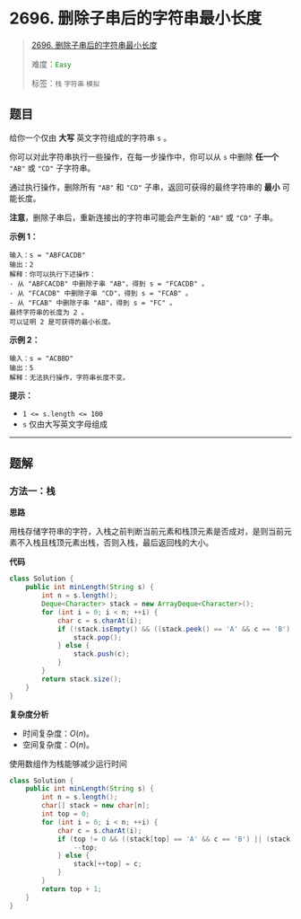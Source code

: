 # 2696. 删除子串后的字符串最小长度

> [2696. 删除子串后的字符串最小长度](https://leetcode.cn/problems/minimum-string-length-after-removing-substrings/)
>
> 难度：<font color=green>`Easy`</font>
>
> 标签：`栈` `字符串` `模拟`

## 题目

给你一个仅由 **大写** 英文字符组成的字符串 `s` 。

你可以对此字符串执行一些操作，在每一步操作中，你可以从 `s` 中删除 **任一个** `"AB"` 或 `"CD"` 子字符串。

通过执行操作，删除所有 `"AB"` 和 `"CD"` 子串，返回可获得的最终字符串的 **最小** 可能长度。

**注意**，删除子串后，重新连接出的字符串可能会产生新的 `"AB"` 或 `"CD"` 子串。

**示例 1：**

```
输入：s = "ABFCACDB"
输出：2
解释：你可以执行下述操作：
- 从 "ABFCACDB" 中删除子串 "AB"，得到 s = "FCACDB" 。
- 从 "FCACDB" 中删除子串 "CD"，得到 s = "FCAB" 。
- 从 "FCAB" 中删除子串 "AB"，得到 s = "FC" 。
最终字符串的长度为 2 。
可以证明 2 是可获得的最小长度。
```

**示例 2：**

```
输入：s = "ACBBD"
输出：5
解释：无法执行操作，字符串长度不变。
```

**提示：**

- `1 <= s.length <= 100`
- `s` 仅由大写英文字母组成

---

## 题解

### 方法一：栈

**思路**

用栈存储字符串的字符，入栈之前判断当前元素和栈顶元素是否成对，是则当前元素不入栈且栈顶元素出栈，否则入栈，最后返回栈的大小。

**代码**

```java
class Solution {
    public int minLength(String s) {
        int n = s.length();
        Deque<Character> stack = new ArrayDeque<Character>();
        for (int i = 0; i < n; ++i) {
            char c = s.charAt(i);
            if (!stack.isEmpty() && ((stack.peek() == 'A' && c == 'B') || (stack.peek() == 'C' && c == 'D'))) {
                stack.pop();
            } else {
                stack.push(c);
            }
        }
        return stack.size();
    }
}
```

**复杂度分析**

- 时间复杂度：$O(n)$。
- 空间复杂度：$O(n)$。



使用数组作为栈能够减少运行时间

```java
class Solution {
    public int minLength(String s) {
        int n = s.length();
        char[] stack = new char[n];
        int top = 0;
        for (int i = 0; i < n; ++i) {
            char c = s.charAt(i);
            if (top != 0 && ((stack[top] == 'A' && c == 'B') || (stack[top] == 'C' && c == 'D'))) {
                --top;
            } else {
                stack[++top] = c;
            }
        }
        return top + 1;
    }
}
```

